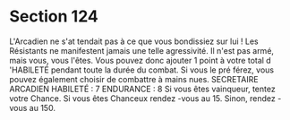 # Section 124

L'Arcadien ne s'at tendait pas à ce que vous bondissiez sur lui !
Les Résistants ne manifestent jamais une telle agressivité. Il n'est
pas armé, mais vous, vous l'êtes. Vous pouvez donc ajouter 1
point à votre total d 'HABlLETÉ  pendant toute la durée du
combat. Si vous le pré férez, vous pouvez également choisir de
combattre à mains nues.
SECRETAIRE  ARCADIEN  HABILETÉ  : 7 ENDURANCE  : 8
Si vous êtes vainqueur, tentez votre Chance. Si vous êtes
Chanceux rendez -vous au 15. Sinon, rendez -vous au 150.